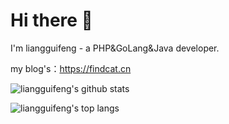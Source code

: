 # Hi there 👋

I'm liangguifeng - a PHP&GoLang&Java developer.

my blog's：https://findcat.cn

![liangguifeng's github stats](https://github-readme-stats.vercel.app/api?username=liangguifeng&count_private=true&show_icons=true)

![liangguifeng's top langs](https://github-readme-stats.vercel.app/api/top-langs/?username=liangguifeng&layout=compact&count_private=true&show_icons=true)
